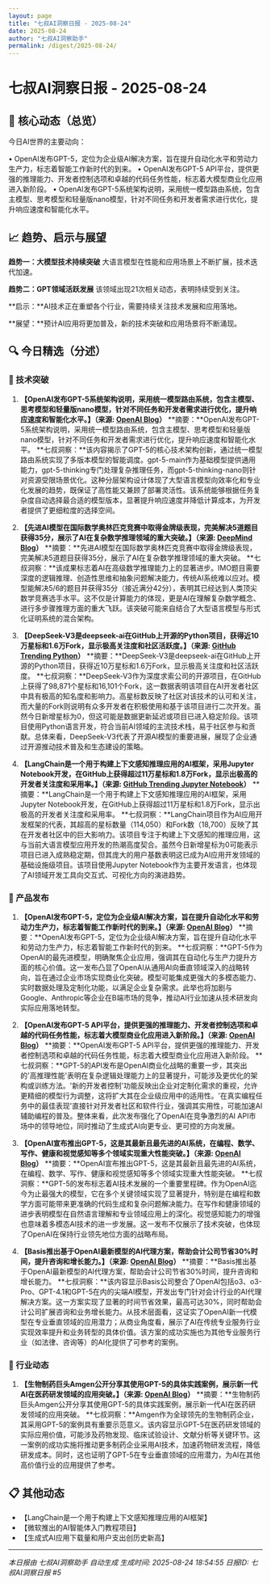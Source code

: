 ```yaml
---
layout: page
title: "七叔AI洞察日报 - 2025-08-24"
date: 2025-08-24
author: "七叔AI洞察助手"
permalink: /digest/2025-08-24/
---
```


# 七叔AI洞察日报 - 2025-08-24

## 🎯 核心动态（总览）
今日AI世界的主要动向：

• OpenAI发布GPT-5，定位为企业级AI解决方案，旨在提升自动化水平和劳动力生产力，标志着智能工作新时代的到来。
• OpenAI发布GPT-5 API平台，提供更强的推理能力、开发者控制选项和卓越的代码任务性能，标志着大模型商业化应用进入新阶段。
• OpenAI发布GPT-5系统架构说明，采用统一模型路由系统，包含主模型、思考模型和轻量版nano模型，针对不同任务和开发者需求进行优化，提升响应速度和智能化水平。

## 📈 趋势、启示与展望
**趋势一：大模型技术持续突破**
大语言模型在性能和应用场景上不断扩展，技术迭代加速。

**趋势二：GPT领域活跃发展**
该领域出现21次相关动态，表明持续受到关注。

**启示：**AI技术正在重塑各个行业，需要持续关注技术发展和应用落地。

**展望：**预计AI应用将更加普及，新的技术突破和应用场景将不断涌现。

## 🔍 今日精选（分述）
### 🤖 技术突破
1.  **【OpenAI发布GPT-5系统架构说明，采用统一模型路由系统，包含主模型、思考模型和轻量版nano模型，针对不同任务和开发者需求进行优化，提升响应速度和智能化水平。】（来源: [OpenAI Blog](https://openai.com/index/gpt-5-system-card)）**
    **摘要：**OpenAI发布GPT-5系统架构说明，采用统一模型路由系统，包含主模型、思考模型和轻量版nano模型，针对不同任务和开发者需求进行优化，提升响应速度和智能化水平。
    **七叔洞察：**该内容揭示了GPT-5的核心技术架构创新，通过统一模型路由系统实现了多版本模型的智能调度。gpt-5-main作为基础模型提供通用能力，gpt-5-thinking专门处理复杂推理任务，而gpt-5-thinking-nano则针对资源受限场景优化。这种分层架构设计体现了大型语言模型向效率化和专业化发展的趋势，既保证了高性能又兼顾了部署灵活性。该系统能够根据任务复杂度自动选择最合适的模型版本，显著提升响应速度并降低计算成本，为开发者提供了更细粒度的选择空间。

2.  **【先进AI模型在国际数学奥林匹克竞赛中取得金牌级表现，完美解决5道题目获得35分，展示了AI在复杂数学推理领域的重大突破。】（来源: [DeepMind Blog](https://deepmind.google/discover/blog/advanced-version-of-gemini-with-deep-think-officially-achieves-gold-medal-standard-at-the-international-mathematical-olympiad/)）**
    **摘要：**先进AI模型在国际数学奥林匹克竞赛中取得金牌级表现，完美解决5道题目获得35分，展示了AI在复杂数学推理领域的重大突破。
    **七叔洞察：**该成果标志着AI在高级数学推理能力上的显著进步。IMO题目需要深度的逻辑推理、创造性思维和抽象问题解决能力，传统AI系统难以应对。模型能解决5/6的题目并获得35分（接近满分42分），表明其已经达到人类顶尖数学竞赛选手水平。这不仅是计算能力的体现，更是AI在理解复杂数学概念、进行多步骤推理方面的重大飞跃。该突破可能来自结合了大型语言模型与形式化证明系统的混合架构。

3.  **【DeepSeek-V3是deepseek-ai在GitHub上开源的Python项目，获得近10万星标和1.6万Fork，显示极高关注度和社区活跃度。】（来源: [GitHub Trending Python](https://github.com/deepseek-ai/DeepSeek-V3)）**
    **摘要：**DeepSeek-V3是deepseek-ai在GitHub上开源的Python项目，获得近10万星标和1.6万Fork，显示极高关注度和社区活跃度。
    **七叔洞察：**DeepSeek-V3作为深度求索公司的开源项目，在GitHub上获得了98,871个星标和16,101个Fork，这一数据表明该项目在AI开发者社区中具有极高的知名度和影响力。高星标数反映了社区对该技术的认可和关注，而大量的Fork则说明有众多开发者在积极使用和基于该项目进行二次开发。虽然今日新增星标为0，但这可能是数据更新延迟或项目已进入稳定阶段。该项目使用Python语言开发，符合当前AI领域的主流技术栈，易于社区参与和贡献。总体来看，DeepSeek-V3代表了开源AI模型的重要进展，展现了企业通过开源推动技术普及和生态建设的策略。

4.  **【LangChain是一个用于构建上下文感知推理应用的AI框架，采用Jupyter Notebook开发，在GitHub上获得超过11万星标和1.8万Fork，显示出极高的开发者关注度和采用率。】（来源: [GitHub Trending Jupyter Notebook](https://github.com/langchain-ai/langchain)）**
    **摘要：**LangChain是一个用于构建上下文感知推理应用的AI框架，采用Jupyter Notebook开发，在GitHub上获得超过11万星标和1.8万Fork，显示出极高的开发者关注度和采用率。
    **七叔洞察：**LangChain项目作为AI应用开发框架的代表，其超高的星标数量（114,050）和Fork数（18,700）反映了其在开发者社区中的巨大影响力。该项目专注于构建上下文感知的推理应用，这与当前大语言模型应用开发的热潮高度契合。虽然今日新增星标为0可能表示项目已进入成熟稳定期，但其庞大的用户基数表明这已成为AI应用开发领域的基础设施级项目。该项目使用Jupyter Notebook作为主要开发语言，也体现了AI领域开发工具向交互式、可视化方向的演进趋势。

### 🚀 产品发布
1.  **【OpenAI发布GPT-5，定位为企业级AI解决方案，旨在提升自动化水平和劳动力生产力，标志着智能工作新时代的到来。】（来源: [OpenAI Blog](https://openai.com/index/gpt-5-new-era-of-work)）**
    **摘要：**OpenAI发布GPT-5，定位为企业级AI解决方案，旨在提升自动化水平和劳动力生产力，标志着智能工作新时代的到来。
    **七叔洞察：**GPT-5作为OpenAI的最先进模型，明确聚焦企业应用，强调其在自动化与生产力提升方面的核心价值。这一发布凸显了OpenAI从通用AI向垂直领域深入的战略转向，旨在通过企业市场实现商业化突破。模型可能集成更强大的多模态能力、实时数据处理及定制化功能，以满足企业复杂需求。此举也将加剧与Google、Anthropic等企业在B端市场的竞争，推动AI行业加速从技术研发向实际应用落地转型。

2.  **【OpenAI发布GPT-5 API平台，提供更强的推理能力、开发者控制选项和卓越的代码任务性能，标志着大模型商业化应用进入新阶段。】（来源: [OpenAI Blog](https://openai.com/index/introducing-gpt-5-for-developers)）**
    **摘要：**OpenAI发布GPT-5 API平台，提供更强的推理能力、开发者控制选项和卓越的代码任务性能，标志着大模型商业化应用进入新阶段。
    **七叔洞察：**GPT-5的API发布是OpenAI商业化战略的重要一步，其突出的'高推理性能'表明在复杂逻辑处理能力上的显著提升，可能涉及更优化的架构或训练方法。'新的开发者控制'功能反映出企业对定制化需求的重视，允许更精细的模型行为调整，这将扩大其在企业级应用中的适用性。'在真实编程任务中的最佳表现'直接针对开发者社区和软件行业，强调其实用性，可能加速AI辅助编程的普及。整体来看，此次发布强化了OpenAI在竞争激烈的AI API市场中的领导地位，同时推动了生成式AI向更专业、更可控的方向发展。

3.  **【OpenAI宣布推出GPT-5，这是其最新且最先进的AI系统，在编程、数学、写作、健康和视觉感知等多个领域实现重大性能突破。】（来源: [OpenAI Blog](https://openai.com/index/introducing-gpt-5)）**
    **摘要：**OpenAI宣布推出GPT-5，这是其最新且最先进的AI系统，在编程、数学、写作、健康和视觉感知等多个领域实现重大性能突破。
    **七叔洞察：**GPT-5的发布标志着AI技术发展的一个重要里程碑。作为OpenAI迄今为止最强大的模型，它在多个关键领域实现了显著提升，特别是在编程和数学方面可能带来更准确的代码生成和复杂问题解决能力。在写作和健康领域的进步表明模型在自然语言理解和专业领域应用上的深化。视觉感知能力的增强也意味着多模态AI技术的进一步发展。这一发布不仅展示了技术突破，也体现了OpenAI在保持行业领先地位方面的战略布局。

4.  **【Basis推出基于OpenAI最新模型的AI代理方案，帮助会计公司节省30%时间，提升咨询和增长能力。】（来源: [OpenAI Blog](https://openai.com/index/basis)）**
    **摘要：**Basis推出基于OpenAI最新模型的AI代理方案，帮助会计公司节省30%时间，提升咨询和增长能力。
    **七叔洞察：**该内容显示Basis公司整合了OpenAI包括o3、o3-Pro、GPT-4.1和GPT-5在内的尖端AI模型，开发出专门针对会计行业的AI代理解决方案。这一方案实现了显著的时间节省效果，最高可达30%，同时帮助会计公司扩展咨询和业务增长能力。从技术层面看，这证实了OpenAI新一代模型在专业垂直领域的应用潜力；从商业角度看，展示了AI在传统专业服务行业实现效率提升和业务转型的具体价值。该方案的成功实施也为其他专业服务行业（如法律、咨询等）的AI化提供了可参考的案例。

### 💼 行业动态
1.  **【生物制药巨头Amgen公开分享其使用GPT-5的具体实践案例，展示新一代AI在医药研发领域的应用突破。】（来源: [OpenAI Blog](https://openai.com/index/amgen)）**
    **摘要：**生物制药巨头Amgen公开分享其使用GPT-5的具体实践案例，展示新一代AI在医药研发领域的应用突破。
    **七叔洞察：**Amgen作为全球领先的生物制药企业，其采用GPT-5的案例具有重要示范意义。该内容显示GPT-5在医药研发领域的实际应用价值，可能涉及药物发现、临床试验设计、文献分析等关键环节。这一案例的成功实施将推动更多制药企业采用AI技术，加速药物研发流程，降低研发成本。同时，这也证明了GPT-5在专业垂直领域的应用潜力，为AI在其他高价值行业的应用提供了参考。

## 📋 其他动态
- 【LangChain是一个用于构建上下文感知推理应用的AI框架】
- 【微软推出的AI智能体入门教程项目】
- 【生成式AI应用下载量和用户支出创历史新高】

---
*本日报由 七叔AI洞察助手 自动生成*
*生成时间: 2025-08-24 18:54:55*
*日报ID: 七叔AI洞察日报 #5*
